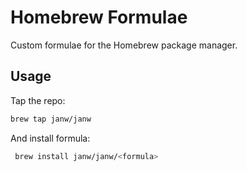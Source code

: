 # Homebrew Formulae

Custom formulae for the Homebrew package manager.

## Usage

Tap the repo:

```bash
brew tap janw/janw
```

And install formula:

```bash
 brew install janw/janw/<formula>
```
